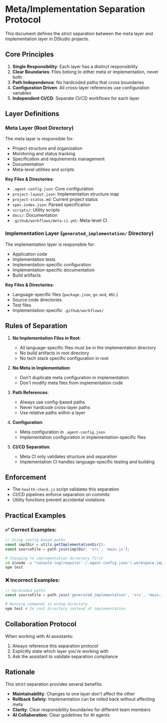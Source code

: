 # Meta/Implementation Separation Protocol

This document defines the strict separation between the meta layer and implementation layer in DStudio projects.

## Core Principles

1. **Single Responsibility**: Each layer has a distinct responsibility
2. **Clear Boundaries**: Files belong to either meta or implementation, never both
3. **Path Independence**: No hardcoded paths that cross boundaries
4. **Configuration Driven**: All cross-layer references use configuration variables
5. **Independent CI/CD**: Separate CI/CD workflows for each layer

## Layer Definitions

### Meta Layer (Root Directory)

The meta layer is responsible for:

- Project structure and organization
- Monitoring and status tracking
- Specification and requirements management
- Documentation
- Meta-level utilities and scripts

**Key Files & Directories**:
- `.agent-config.json`: Core configuration
- `project-layout.json`: Implementation structure map
- `project-status.md`: Current project status
- `spec.index.json`: Parsed specification
- `scripts/`: Utility scripts
- `docs/`: Documentation
- `.github/workflows/meta-ci.yml`: Meta-level CI

### Implementation Layer (`generated_implementation/` Directory)

The implementation layer is responsible for:

- Application code
- Implementation tests
- Implementation-specific configuration
- Implementation-specific documentation
- Build artifacts

**Key Files & Directories**:
- Language-specific files (`package.json`, `go.mod`, etc.)
- Source code directories
- Test files
- Implementation-specific `.github/workflows/`

## Rules of Separation

1. **No Implementation Files in Root**:
   - All language-specific files must be in the implementation directory
   - No build artifacts in root directory
   - No tech stack specific configuration in root

2. **No Meta in Implementation**:
   - Don't duplicate meta configuration in implementation
   - Don't modify meta files from implementation code

3. **Path References**:
   - Always use config-based paths
   - Never hardcode cross-layer paths
   - Use relative paths within a layer

4. **Configuration**:
   - Meta configuration in `.agent-config.json`
   - Implementation configuration in implementation-specific files

5. **CI/CD Separation**:
   - Meta CI only validates structure and separation
   - Implementation CI handles language-specific testing and building

## Enforcement

- The `health-check.js` script validates this separation
- CI/CD pipelines enforce separation on commits
- Utility functions prevent accidental violations

## Practical Examples

### ✅ Correct Examples:

```javascript
// Using config-based paths
const implDir = utils.getImplementationDir();
const sourceFile = path.join(implDir, 'src', 'main.js');
```

```bash
# Changing to implementation directory first
cd $(node -e "console.log(require('./.agent-config.json').workspace.implementationDir)")
npm test
```

### ❌ Incorrect Examples:

```javascript
// Hardcoded paths
const sourceFile = path.join('generated_implementation', 'src', 'main.js');
```

```bash
# Running commands in wrong directory
npm test # In root directory instead of implementation
```

## Collaboration Protocol

When working with AI assistants:

1. Always reference this separation protocol
2. Explicitly state which layer you're working with
3. Ask the assistant to validate separation compliance

## Rationale

This strict separation provides several benefits:

- **Maintainability**: Changes to one layer don't affect the other
- **Rollback Safety**: Implementation can be rolled back without affecting meta
- **Clarity**: Clear responsibility boundaries for different team members
- **AI Collaboration**: Clear guidelines for AI agents
